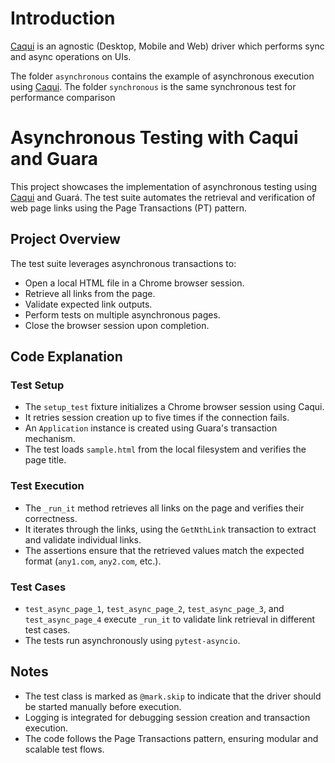 # Introduction
[Caqui](https://github.com/douglasdcm/caqui) is an agnostic (Desktop, Mobile and Web) driver which performs sync and async operations on UIs.

The folder `asynchronous` contains the example of asynchronous execution using [Caqui](https://github.com/douglasdcm/caqui). The folder `synchronous` is the same synchronous test for performance comparison

# Asynchronous Testing with Caqui and Guara

This project showcases the implementation of asynchronous testing using [Caqui](https://github.com/douglasdcm/caqui) and Guará. The test suite automates the retrieval and verification of web page links using the Page Transactions (PT) pattern.

## Project Overview

The test suite leverages asynchronous transactions to:
- Open a local HTML file in a Chrome browser session.
- Retrieve all links from the page.
- Validate expected link outputs.
- Perform tests on multiple asynchronous pages.
- Close the browser session upon completion.

## Code Explanation

### **Test Setup**

- The `setup_test` fixture initializes a Chrome browser session using Caqui.
- It retries session creation up to five times if the connection fails.
- An `Application` instance is created using Guara's transaction mechanism.
- The test loads `sample.html` from the local filesystem and verifies the page title.

### **Test Execution**

- The `_run_it` method retrieves all links on the page and verifies their correctness.
- It iterates through the links, using the `GetNthLink` transaction to extract and validate individual links.
- The assertions ensure that the retrieved values match the expected format (`any1.com`, `any2.com`, etc.).

### **Test Cases**

- `test_async_page_1`, `test_async_page_2`, `test_async_page_3`, and `test_async_page_4` execute `_run_it` to validate link retrieval in different test cases.
- The tests run asynchronously using `pytest-asyncio`.

## Notes

- The test class is marked as `@mark.skip` to indicate that the driver should be started manually before execution.
- Logging is integrated for debugging session creation and transaction execution.
- The code follows the Page Transactions pattern, ensuring modular and scalable test flows.

